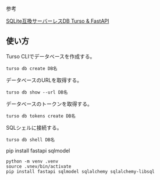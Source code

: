 
参考

[SQLite互換サーバーレスDB Turso & FastAPI](https://zenn.dev/ikumasudo/articles/df8ab4fb01038c)

## 使い方

Turso CLIでデータベースを作成する。

```
turso db create DB名
```

データベースのURLを取得する。

```
turso db show --url DB名
```

データベースのトークンを取得する。

```
turso db tokens create DB名
```

SQLシェルに接続する。

```
turso db shell DB名
```


pip install fastapi sqlmodel

```
python -m venv .venv
source .vnev/bin/activate
pip install fastapi sqlmodel sqlalchemy sqlalchemy-libsql
```

